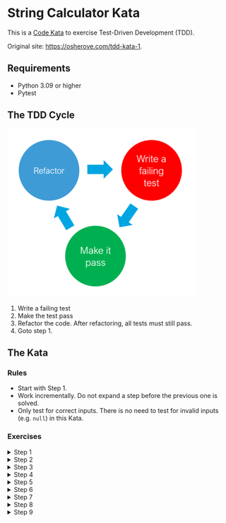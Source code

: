 # String Calculator Kata

This is a [Code Kata](https://codekata.com/) to exercise Test-Driven Development (TDD).

Original site: https://osherove.com/tdd-kata-1.

## Requirements

* Python 3.09 or higher
* Pytest

## The TDD Cycle

![TDD Cycle](TDD-Cycle.png)

1. Write a failing test
2. Make the test pass
3. Refactor the code. After refactoring, all tests must still pass.
4. Goto step 1.

## The Kata

### Rules

* Start with Step 1.
* Work incrementally. Do not expand a step before the previous one is solved.
* Only test for correct inputs. There is no need to test for invalid inputs (e.g. `null`) in this Kata.

### Exercises

<details>
<summary>Step 1</summary>

Create a new method named `int add(String numbers)` in class `StringCalculator`.

1. The method can take 0, 1 or 2 numbers, and will return their sum (for an empty string it will return 0). Example inputs: `""` or `"1"` or `"1,2"`.
2. Start with the simplest test case of an empty string, and move to one and two numbers.
3. Remember to solve things as simply as possible, so that you force yourself to write tests you did not think about.
4. Remember to refactor after each passing test.

</details>

<details>
<summary>Step 2</summary>

Allow the `add` method to handle an unknown amount of numbers.

</details>

<details>
<summary>Step 3</summary>

Allow the `add` method to handle new lines between numbers (instead of commas).

1. The following input is ok:  `"1\n2,3"`  (will equal 6)
2. The following input is NOT ok: `"1,\n"` (not need to prove it - just clarifying)

</details>

<details>
<summary>Step 4</summary>

Support different delimiters

1. To change a delimiter, the beginning of the string will contain a separate line that looks like this: `"//[delimiter]\n[numbers…]"`  
   for example `"//;\n1;2"` should return three where the default delimiter is `;`.
2. The first line is optional. All existing scenarios should still be supported.

</details>

<details>
<summary>Step 5</summary>

Calling `add` with a negative number will throw an exception "negatives not allowed" - and the negative that was passed. If there are multiple negatives, show all of them in the exception message.

**Stop here** if you are a beginner. Continue if you can finish the steps so far in less than 30 minutes.

</details>

<details>
<summary>Step 6</summary>

Numbers bigger than 1000 should be ignored, so adding 2 + 1001  = 2

</details>

<details>
<summary>Step 7</summary>

Delimiters can be of any length with the following format:  `"//[delimiter]\n"`. For example: `"//[\\***]\n1\***2***3"` should return 6

</details>

<details>
<summary>Step 8</summary>

Allow multiple delimiters like this: `"//[delim1][delim2]\n"`.  
For example `"//[*][%]\n1*2%3"` should return 6.

</details>

<details>
<summary>Step 9</summary>

Make sure you can also handle multiple delimiters with length longer than one char.

</details>
